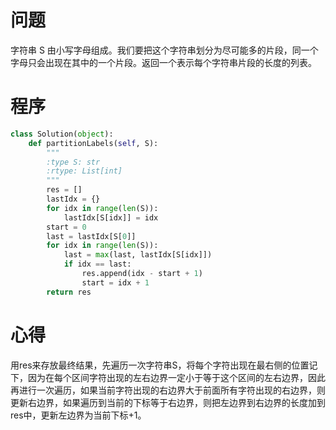 # 问题
字符串 S 由小写字母组成。我们要把这个字符串划分为尽可能多的片段，同一个字母只会出现在其中的一个片段。返回一个表示每个字符串片段的长度的列表。

# 程序
```Python
class Solution(object):
    def partitionLabels(self, S):
        """
        :type S: str
        :rtype: List[int]
        """
        res = []
        lastIdx = {}       
        for idx in range(len(S)):
            lastIdx[S[idx]] = idx       
        start = 0
        last = lastIdx[S[0]]
        for idx in range(len(S)):
            last = max(last, lastIdx[S[idx]])
            if idx == last:
                res.append(idx - start + 1)
                start = idx + 1
        return res
```
# 心得
用res来存放最终结果，先遍历一次字符串S，将每个字符出现在最右侧的位置记下，因为在每个区间字符出现的左右边界一定小于等于这个区间的左右边界，因此再进行一次遍历，如果当前字符出现的右边界大于前面所有字符出现的右边界，则更新右边界，如果遍历到当前的下标等于右边界，则把左边界到右边界的长度加到res中，更新左边界为当前下标+1。